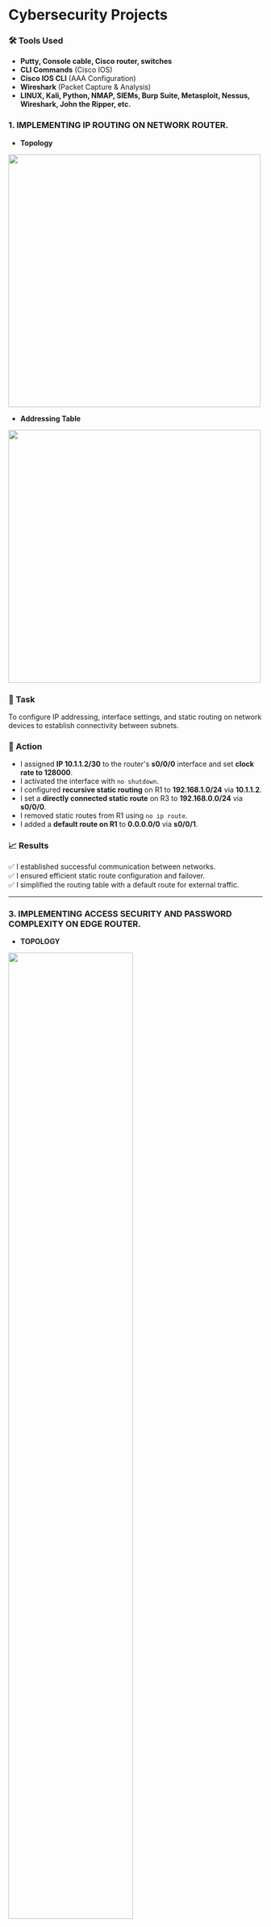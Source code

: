  # Cybersecurity Projects
### 🛠 Tools Used  
- **Putty, Console cable, Cisco router, switches** 
- **CLI Commands** (Cisco IOS)  
- **Cisco IOS CLI** (AAA Configuration)
- **Wireshark** (Packet Capture & Analysis) 
- **LINUX, Kali, Python, NMAP, SIEMs, Burp Suite, Metasploit, Nessus, Wireshark, John the Ripper, etc.**
  
 ### 1. IMPLEMENTING IP ROUTING ON NETWORK ROUTER.
 - **Topology**
 <img src="https://github.com/user-attachments/assets/23b97df1-c44b-4201-96e9-24195638a2c6" width="500">
 
 - **Addressing Table**
 <p><img src="https://github.com/user-attachments/assets/426d7a35-8a2f-4f28-b65f-e270ba82dcdb" width="500"> </p>
 
### 🔹 Task  
To configure IP addressing, interface settings, and static routing on network devices to establish connectivity between subnets.

### 🔧 Action  
- I assigned **IP 10.1.1.2/30** to the router's **s0/0/0** interface and set **clock rate to 128000**.  
- I activated the interface with `no shutdown`.  
- I configured **recursive static routing** on R1 to **192.168.1.0/24** via **10.1.1.2**.  
- I set a **directly connected static route** on R3 to **192.168.0.0/24** via **s0/0/0**.  
- I removed static routes from R1 using `no ip route`.  
- I added a **default route on R1** to **0.0.0.0/0** via **s0/0/1**.

### 📈 Results  
✅ I established successful communication between networks.  
✅ I ensured efficient static route configuration and failover.  
✅ I simplified the routing table with a default route for external traffic.
  <hr>


 ### 3. IMPLEMENTING ACCESS SECURITY AND PASSWORD COMPLEXITY ON EDGE ROUTER.
 - **TOPOLOGY**
 <img src="https://github.com/user-attachments/assets/03c92f4c-0db3-44f6-948f-2bf264933d0b" width="70%">
 
![image](https://github.com/user-attachments/assets/c28225b0-a267-433f-a5ed-916a6de449a9)

### 🔹 Task  
To configure secure access control and enforce password complexity to enhance edge router security.


<img src="https://github.com/user-attachments/assets/c28225b0-a267-433f-a5ed-916a6de449a9" width="70%">

### 🔧 Action  
 - I enforced strong passwords with user privilege levels
 - I enabled password encryption to prevent plain-text exposure
 - I implemented login security to block failed attempts

### 📈 Results  
✅ I improved access security with AAA authentication and privilege control.
✅ I prevented unauthorized access through password encryption and complexity enforcement.
✅ I secured remote management by replacing Telnet with SSH.
  <hr>


### 4. IMPLEMENTING ACCESS CONTROL LISTs (ACLs)SECURITY.
 - **TOPOLOGY**

 <img src="https://github.com/user-attachments/assets/b8f97cc1-6ce6-4916-999f-2a6bd897c71d" width="70%">

	
## 📌 Task  
The task was to enhance network security by **implementing Access Control Lists (ACLs)** to regulate traffic flow and restrict unauthorized access.  

## 🔧 Action  
- **I configured standard and extended ACLs** to filter traffic based on IP, protocols, and ports.  
- **I applied ACL rules** to router interfaces to permit or deny specific traffic.  
- **I logged and monitored traffic patterns** to refine security policies.
<img src="https://github.com/user-attachments/assets/f19380a2-3f79-4ef0-88d5-d400f37932d0" width="70%">
 <img src="https://github.com/user-attachments/assets/1b39f5aa-fe72-48de-a18b-bbaec66067c8" width="70%">

## 📈 Result  
✅ **I Restricted unauthorized access**, reducing security risks.  
✅ **I improved network performance** by filtering unnecessary traffic.  
✅ **I enhanced monitoring** with logged access attempts for auditing. 

  <hr>
  
  <H1> -Implementing Zone-Based Policy Firewall (ZBF) Security</H1>  

## 📌 Task  
Enhance network security by **configuring a Zone-Based Policy Firewall (ZBF)** to control traffic between security zones and protect critical resources.  

## 🔧 Action. 
- **I created security zones** (e.g., Inside, Outside, DMZ) and assigned interfaces accordingly.  
- **I Defined class maps** to identify traffic types and created policy maps to enforce security rules.  
- **I applied zone-pair policies** to regulate traffic flow between security zones.
  
<img src ="https://github.com/user-attachments/assets/b37af828-fd00-440e-8580-b8da3c29c421" width = "70%">


## 📈 Result  
✅ **Segmented network traffic**, reducing the attack surface and improving security.  
✅ **Blocked unauthorized access**, ensuring only permitted traffic flows between zones.  
✅ **Enhanced visibility and control**, optimizing firewall policies for better threat mitigation.  

<h1> - IMPLEMENTING IP ROUTING ON NETWORK ROUTER.</h1>
 - **Topology**
 <img src="https://github.com/user-attachments/assets/23b97df1-c44b-4201-96e9-24195638a2c6" width="500">
 
 - **Addressing Table**
 <p><img src="https://github.com/user-attachments/assets/426d7a35-8a2f-4f28-b65f-e270ba82dcdb" width="500"> </p>
 
### 🔹 Task  
Configure IP addressing, interface settings, and static routing on network devices to establish connectivity between subnets.

### 🔧 Action  
- I assigned **IP 10.1.1.2/30** to the router's **s0/0/0** interface and set **clock rate to 128000**.  
- I activated the interface with `no shutdown`.  
- I configured **recursive static routing** on R1 to **192.168.1.0/24** via **10.1.1.2**.  
- I set a **directly connected static route** on R3 to **192.168.0.0/24** via **s0/0/0**.  
- I removed static routes from R1 using `no ip route`.  
- I added a **default route on R1** to **0.0.0.0/0** via **s0/0/1**.

### 📈 Results  
✅ I established successful communication between networks.  
✅ I ensured efficient static route configuration and failover.  
✅ I simplified the routing table with a default route for external traffic.
  <hr>



 ###-Implementing IP routing on Network Router.
  - [Firewall Technology Implementations!](https://github.com/abfembest/cybersecurity/assets/59797153/e3156ad9-9a87-403a-b30a-6f83666bdba9)
  - [IDS/IPS Implementations](https://github.com/abfembest/cybersecurity/assets/59797153/e3156ad9-9a87-403a-b30a-6f83666bdba9)
  - [LAN Security](https://github.com/abfembest/cybersecurity/assets/59797153/e3156ad9-9a87-403a-b30a-6f83666bdba9)
  - [Cryptographics Implementation](https://github.com/abfembest/cybersecurity/assets/59797153/e3156ad9-9a87-403a-b30a-6f83666bdba9)
  - [VPN/IPSecs](https://github.com/abfembest/cybersecurity/assets/59797153/e3156ad9-9a87-403a-b30a-6f83666bdba9)
  - [ASA firewall Configuration](https://github.com/abfembest/cybersecurity/assets/59797153/e3156ad9-9a87-403a-b30a-6f83666bdba9)
  - [Computer Network / Security Overview!](https://github.com/abfembest/cybersecurity/assets/59797153/e3156ad9-9a87-403a-b30a-6f83666bdba9)
  - [and more....](https://github.com/abfembest/cybersecurity/assets/59797153/e3156ad9-9a87-403a-b30a-6f83666bdba9)
 [ +++++++++++++++++++++++++++++++++]
- <b><h3>Penetration Testing</h3></b>
  - [Linux Command, Administrative (AAA)](https://github.com/abfembest/cybersecurity/assets/59797153/e3156ad9-9a87-403a-b30a-6f83666bdba9)
  - [Footprinting and Reconnaissance](https://github.com/abfembest/cybersecurity/assets/59797153/e3156ad9-9a87-403a-b30a-6f83666bdba9)
  - [Hacker Test, Enumerating SMB](https://github.com/abfembest/cybersecurity/assets/59797153/52fde834-8e7c-48cc-b6eb-eea575c5f0e1)
  - [Social Engineering Attacks with Social Engineering Toolkit](https://github.com/abfembest/cybersecurity/assets/59797153/e3156ad9-9a87-403a-b30a-6f83666bdba9)
  - [Client Side Exploitations using BeEF application](https://github.com/abfembest/cybersecurity/assets/59797153/e3156ad9-9a87-403a-b30a-6f83666bdba9)
  - [Malware Threats](https://github.com/abfembest/cybersecurity/assets/59797153/e3156ad9-9a87-403a-b30a-6f83666bdba9)
  - [Implementing ACLs and Firewalking (Vulnerability Discovery)](https://github.com/abfembest/cybersecurity/assets/59797153/e3156ad9-9a87-403a-b30a-6f83666bdba9)
  - [Antivirus evasion, Creating Malicious Payloads Using the Veil Framework](https://github.com/abfembest/cybersecurity/assets/59797153/e3156ad9-9a87-403a-b30a-6f83666bdba9)
  - [Implementing Session Hijacking, Packet Crafting with Scapy](https://github.com/abfembest/cybersecurity/assets/59797153/e3156ad9-9a87-403a-b30a-6f83666bdba9)
  - [Capturing web username and passwords, OpenSUSE, Pfense](https://github.com/abfembest/cybersecurity/assets/59797153/e3156ad9-9a87-403a-b30a-6f83666bdba9)
  - [Computer Network / Security Overview!](https://github.com/abfembest/cybersecurity/assets/59797153/e3156ad9-9a87-403a-b30a-6f83666bdba9)
  - [Pentest XSS, SQL Ingestion, URL Encoding](https://github.com/abfembest/cybersecurity/assets/59797153/e3156ad9-9a87-403a-b30a-6f83666bdba9)
  - [Web Pentesting with Nikto & OWSP Zap](https://github.com/abfembest/cybersecurity/assets/59797153/e3156ad9-9a87-403a-b30a-6f83666bdba9)
  - [Creating and Installing SSL Certificates](https://github.com/abfembest/cybersecurity/assets/59797153/e3156ad9-9a87-403a-b30a-6f83666bdba9)
  - [Wireless, Wireshark, NMAP, TCPDUMP, Burpsuites, and lot more](https://github.com/abfembest/cybersecurity/assets/59797153/e3156ad9-9a87-403a-b30a-6f83666bdba9)
   - [and more....](https://github.com/abfembest/cybersecurity/assets/59797153/e3156ad9-9a87-403a-b30a-6f83666bdba9)
     [++++++++++++++++++++++++++]
     - <b><h3>Application Security Projects</h3></b>
  - [Top 10 OWASP vulnerabilities](https://github.com/abfembest/cybersecurity/assets/59797153/e3156ad9-9a87-403a-b30a-6f83666bdba9)
  - [Hacking Hidding Score board](https://github.com/abfembest/cybersecurity/assets/59797153/e3156ad9-9a87-403a-b30a-6f83666bdba9)
  - [Hacking, Preventing confidential Documents](https://github.com/abfembest/cybersecurity/assets/59797153/52fde834-8e7c-48cc-b6eb-eea575c5f0e1)
  - [Hacking other users' details](https://github.com/abfembest/cybersecurity/assets/59797153/e3156ad9-9a87-403a-b30a-6f83666bdba9)
  - [Exposed metrics, Error message vulnerabilities](https://github.com/abfembest/cybersecurity/assets/59797153/e3156ad9-9a87-403a-b30a-6f83666bdba9)
  - [Error handling, Privacy Policies](https://github.com/abfembest/cybersecurity/assets/59797153/e3156ad9-9a87-403a-b30a-6f83666bdba9)
  - [DOM XSS, SQL Ingestion, AAA (Vulnerability Discovery)](https://github.com/abfembest/cybersecurity/assets/59797153/e3156ad9-9a87-403a-b30a-6f83666bdba9)
  - [Password harvesting, Pass the hash ](https://github.com/abfembest/cybersecurity/assets/59797153/e3156ad9-9a87-403a-b30a-6f83666bdba9)
  - [Implementing Session Hijacking, Packet Crafting with Scapy](https://github.com/abfembest/cybersecurity/assets/59797153/e3156ad9-9a87-403a-b30a-6f83666bdba9)
  - [Capturing web username and passwords, OpenSUSE, Pfense](https://github.com/abfembest/cybersecurity/assets/59797153/e3156ad9-9a87-403a-b30a-6f83666bdba9)
  - [Computer Network / Security Overview!](https://github.com/abfembest/cybersecurity/assets/59797153/e3156ad9-9a87-403a-b30a-6f83666bdba9)
  - [Pentest XSS, SQL Ingestion, URL Encoding](https://github.com/abfembest/cybersecurity/assets/59797153/e3156ad9-9a87-403a-b30a-6f83666bdba9)
  - [Web Pentesting with Nikto & OWSP Zap](https://github.com/abfembest/cybersecurity/assets/59797153/e3156ad9-9a87-403a-b30a-6f83666bdba9)
  - [Creating and Installing SSL Certificates](https://github.com/abfembest/cybersecurity/assets/59797153/e3156ad9-9a87-403a-b30a-6f83666bdba9)
  - [Wireless, Wireshark, NMAP, TCPDUMP, Burpsuites, and lot more](https://github.com/abfembest/cybersecurity/assets/59797153/e3156ad9-9a87-403a-b30a-6f83666bdba9)
   - [and more....](https://github.com/abfembest/cybersecurity/assets/59797153/e3156ad9-9a87-403a-b30a-6f83666bdba9)
   - [and more....](https://github.com/abfembest/cybersecurity/assets/59797153/e3156ad9-9a87-403a-b30a-6f83666bdba9)
     [++++++++++++++++++++++++++]
- <b>PowerShell</b>
  - [Windows EventLog: Failed RDP Logins Source IP to full GeoData Conversion](https://github.com/joshmadakor1/Sentinel-Lab)
  - [JWipe (Disk Wiping Utility)](https://github.com/joshmadakor1/Jwipe.PowerShell)
  - [Active Directory Bulk User Creation](https://github.com/joshmadakor1/AD_PS)
  - [FIM (File Integrity Monitor)](https://github.com/joshmadakor1/PowerShell-Integrity-FIM)
- <b>C# (.NET Desktop Applications)</b>
  - [Ransomware Proof of Concept (Encrypter)](https://github.com/joshmadakor1/EncrypterPOC)
  - [Ransomware Proof of Concept (Decrypter)](https://github.com/joshmadakor1/DecrypterPOC)
  - [Keylogger with Email Capability](https://github.com/joshmadakor1/Key-Logger-With-Email)
- <b>Python</b>
  - [Package Delivery Application (Data Structures and Algorithms Demo)](https://github.com/joshmadakor1/Package-Delivery-Pathfinding-Algorithm)

<h2>📺 Popular YouTube Videos</h2>

- [How to get into Cybersecurity Starting From Zero](https://www.youtube.com/watch?v=a83ASGn_V_s)
- [A Day in the Life of a Cybersecurity Anayst](https://www.youtube.com/watch?v=uHy3oM7NnoU)
- [How to Create a KeyLogger (C#)](https://www.youtube.com/watch?v=N-L9hklSlNk)
- [Ransomware Demonstration (C#)](https://www.youtube.com/watch?v=OfvdQeh79s0)
- [Is WGU Legit?](https://www.youtube.com/watch?v=E2MwRWxDBkA)

<h2> 🤳 Connect with me:</h2>

[<img align="left" alt="JoshMadakor | YouTube" width="22px" src="https://cdn.jsdelivr.net/npm/simple-icons@v3/icons/youtube.svg" />][youtube]
[<img align="left" alt="JoshMadakor | Twitter" width="22px" src="https://cdn.jsdelivr.net/npm/simple-icons@v3/icons/twitter.svg" />][twitter]
[<img align="left" alt="JoshMadakor | LinkedIn" width="22px" src="https://cdn.jsdelivr.net/npm/simple-icons@v3/icons/linkedin.svg" />][linkedin]
[<img align="left" alt="JoshMadakor | Instagram" width="22px" src="https://cdn.jsdelivr.net/npm/simple-icons@v3/icons/instagram.svg" />][instagram]

[twitter]: https://twitter.com/joshmadakor
[youtube]: https://www.youtube.com/c/joshmadakor
[instagram]: https://www.instagram.com/joshmadakor/
[linkedin]: https://linkedin.com/in/joshmadakor

<!--
**joshmadakor1/joshmadakor1** is a ✨ _special_ ✨ repository because its `README.md` (this file) appears on your GitHub profile.

Here are some ideas to get you started:

- 🔭 I’m currently working on ...
- 🌱 I’m currently learning ...
- 👯 I’m looking to collaborate on ...
- 🤔 I’m looking for help with ...
- 💬 Ask me about ...
- 📫 How to reach me: ...
- 😄 Pronouns: ...
- ⚡ Fun fact: ...
-->
